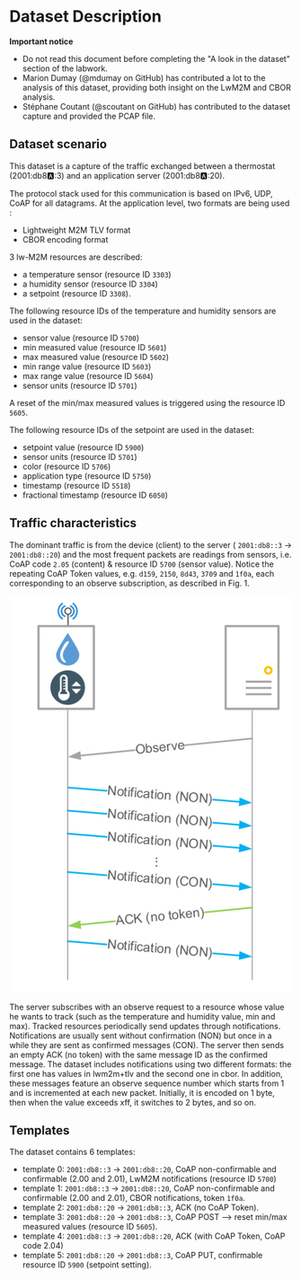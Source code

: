 # Dataset Description

**Important notice** 

- Do not read this document before completing the "A look in the dataset" section of the labwork.
- Marion Dumay (@mdumay on GitHub) has contributed a lot to the analysis of this dataset, providing both insight on the LwM2M and CBOR analysis.
- Stéphane Coutant (@scoutant on GitHub) has contributed to the dataset capture and provided the PCAP file.

## Dataset scenario

This dataset is a capture of the traffic exchanged between a thermostat (2001:db8:a::3) and an application server (2001:db8:a::20).

The protocol stack used for this communication is based on IPv6, UDP, CoAP for all datagrams. At the application level, two formats are being used : 

- Lightweight M2M TLV format
- CBOR encoding format

3 lw-M2M resources are described:

- a temperature sensor (resource ID `3303`)
- a humidity sensor (resource ID `3304`) 
- a setpoint (resource ID `3308`).


The following resource IDs of the temperature and humidity sensors are used in the dataset:

- sensor value (resource ID `5700`)
- min measured value (resource ID `5601`)
- max measured value (resource ID `5602`)
- min range value (resource ID `5603`)
- max range value (resource ID `5604`)
- sensor units (resource ID `5701`)

A reset of the min/max measured values is triggered using the resource ID `5605`.


The following resource IDs of the setpoint are used in the dataset:

- setpoint value (resource ID `5900`)
- sensor units (resource ID `5701`)
- color (resource ID `5706`)
- application type (resource ID `5750`)
- timestamp (resource ID `5518`)
- fractional timestamp (resource ID `6050`)

## Traffic characteristics

The dominant traffic is from the device (client) to the server ( `2001:db8::3` -> `2001:db8::20`) and the most frequent packets are readings from sensors, i.e. CoAP code `2.05` (content) & resource ID `5700` (sensor value).
Notice the repeating CoAP Token values, e.g. `d159`, `2150`, `8d43`, `3709` and `1f0a`, each corresponding to an observe subscription, as described in Fig. 1.

![Fig 1. Observe traffic pattern](observe-pattern.png)

The server subscribes with an observe request to a resource whose value he wants to track (such as the temperature and humidity value, min and max). Tracked resources periodically send updates through notifications. Notifications are usually sent without confirmation (NON) but once in a while they are sent as confirmed messages (CON). The server then sends an empty ACK (no token) with the same message ID as the confirmed message. 
The dataset includes notifications using two different formats: the first one has values in lwm2m+tlv and the second one in cbor. In addition, these messages feature an observe sequence number which starts from 1 and is incremented at each new packet. Initially, it is encoded on 1 byte, then when the value exceeds xff, it switches to 2 bytes, and so on.

## Templates

The dataset contains 6 templates:

- template 0: `2001:db8::3` -> `2001:db8::20`, CoAP non-confirmable and confirmable (2.00 and 2.01), LwM2M notifications (resource ID `5700`)
- template 1: `2001:db8::3` -> `2001:db8::20`, CoAP non-confirmable and confirmable (2.00 and 2.01), CBOR notifications, token `1f0a`.
- template 2: `2001:db8::20` -> `2001:db8::3`, ACK (no CoAP Token).
- template 3: `2001:db8::20` -> `2001:db8::3`, CoAP POST --> reset min/max measured values (resource ID `5605`). 
- template 4: `2001:db8::3` -> `2001:db8::20`, ACK (with CoAP Token, CoAP code 2.04)
- template 5: `2001:db8::20` -> `2001:db8::3`, CoAP PUT, confirmable resource ID `5900` (setpoint setting).


